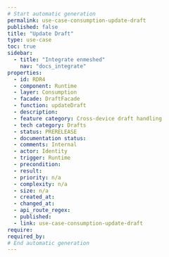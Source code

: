 ```yaml
---
# Start automatic generation
permalink: use-case-consumption-update-draft
published: false
title: "Update Draft"
type: use-case
toc: true
sidebar:
  - title: "Integrate enmeshed"
    nav: "docs_integrate"
properties:
  - id: RDR4
  - component: Runtime
  - layer: Consumption
  - facade: DraftFacade
  - function: updateDraft
  - description:
  - feature category: Cross-device draft handling
  - tech category: Drafts
  - status: PRERELEASE
  - documentation status:
  - comments: Internal
  - actor: Identity
  - trigger: Runtime
  - precondition:
  - result:
  - priority: n/a
  - complexity: n/a
  - size: n/a
  - created_at:
  - changed_at:
  - api_route_regex:
  - published:
  - link: use-case-consumption-update-draft
require:
required_by:
# End automatic generation
---
```

